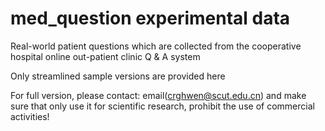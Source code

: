# med_question experimental data

Real-world patient questions which are collected from the cooperative hospital online out-patient clinic Q & A system

Only streamlined sample versions are provided here

For full version, please contact: email(crghwen@scut.edu.cn) and make sure that only use it for scientific research, prohibit the use of commercial activities!
